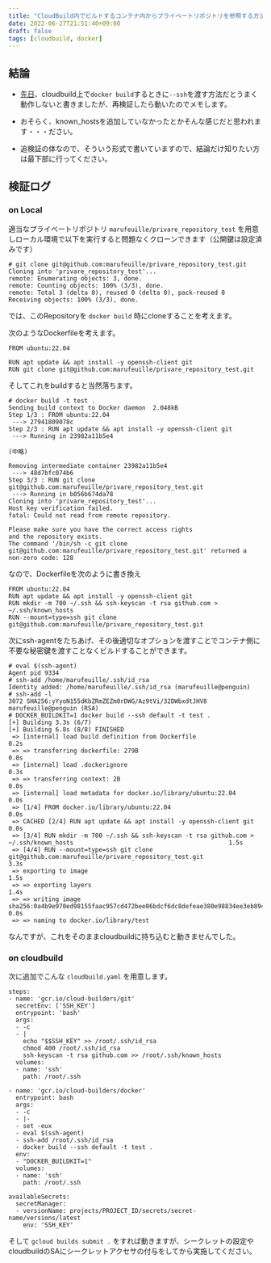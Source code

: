 ```yaml
---
title: "CloudBuild内でビルドするコンテナ内からプライベートリポジトリを参照する方法"
date: 2022-06-27T21:51:40+09:00
draft: false
tags: [cloudbuild, docker]
---
```


## 結論
- [先日](https://blog.marufeuille.dev/posts/poetry_private_repository_on_docker_on_cloudbuild/)、cloudbuild上で`docker build`するときに`--ssh`を渡す方法だとうまく動作しないと書きましたが、再検証したら動いたのでメモします。
- おそらく、known_hostsを追加していなかったとかそんな感じだと思われます・・・ださい。

- 追検証の体なので、そういう形式で書いていますので、結論だけ知りたい方は最下部に行ってください。

## 検証ログ
### on Local

適当なプライベートリポジトリ `marufeuille/privare_repository_test` を用意しローカル環境で以下を実行すると問題なくクローンできます（公開鍵は設定済みです）

```
# git clone git@github.com:marufeuille/privare_repository_test.git
Cloning into 'privare_repository_test'...
remote: Enumerating objects: 3, done.
remote: Counting objects: 100% (3/3), done.
remote: Total 3 (delta 0), reused 0 (delta 0), pack-reused 0
Receiving objects: 100% (3/3), done.
```

では、このRepositoryを `docker build` 時にcloneすることを考えます。

次のようなDockerfileを考えます。

```
FROM ubuntu:22.04

RUN apt update && apt install -y openssh-client git
RUN git clone git@github.com:marufeuille/privare_repository_test.git
```

そしてこれをbuildすると当然落ちます。

```
# docker build -t test .
Sending build context to Docker daemon  2.048kB
Step 1/3 : FROM ubuntu:22.04
 ---> 27941809078c
Step 2/3 : RUN apt update && apt install -y openssh-client git
 ---> Running in 23982a11b5e4

(中略)

Removing intermediate container 23982a11b5e4
 ---> 48d7bfc074b6
Step 3/3 : RUN git clone git@github.com:marufeuille/privare_repository_test.git
 ---> Running in b056b674da78
Cloning into 'privare_repository_test'...
Host key verification failed.
fatal: Could not read from remote repository.

Please make sure you have the correct access rights
and the repository exists.
The command '/bin/sh -c git clone git@github.com:marufeuille/privare_repository_test.git' returned a non-zero code: 128
```

なので、Dockerfileを次のように書き換え

```
FROM ubuntu:22.04
RUN apt update && apt install -y openssh-client git
RUN mkdir -m 700 ~/.ssh && ssh-keyscan -t rsa github.com > ~/.ssh/known_hosts
RUN --mount=type=ssh git clone git@github.com:marufeuille/privare_repository_test.git
```

次にssh-agentをたちあげ、その後適切なオプションを渡すことでコンテナ側に不要な秘密鍵を渡すことなくビルドすることができます。

```
# eval $(ssh-agent)
Agent pid 9334
# ssh-add /home/marufeuille/.ssh/id_rsa
Identity added: /home/marufeuille/.ssh/id_rsa (marufeuille@penguin)
# ssh-add -l
3072 SHA256:yYyoN155dKbZRmZEZm0rDWG/Az9tVi/32DWbxdtJHV8 marufeuille@penguin (RSA)
# DOCKER_BUILDKIT=1 docker build --ssh default -t test .
[+] Building 3.3s (6/7)                                                                                                                
[+] Building 6.8s (8/8) FINISHED                                                                                                       
 => [internal] load build definition from Dockerfile                                                                              0.2s
 => => transferring dockerfile: 279B                                                                                              0.0s
 => [internal] load .dockerignore                                                                                                 0.3s
 => => transferring context: 2B                                                                                                   0.0s
 => [internal] load metadata for docker.io/library/ubuntu:22.04                                                                   0.0s
 => [1/4] FROM docker.io/library/ubuntu:22.04                                                                                     0.0s
 => CACHED [2/4] RUN apt update && apt install -y openssh-client git                                                              0.0s
 => [3/4] RUN mkdir -m 700 ~/.ssh && ssh-keyscan -t rsa github.com > ~/.ssh/known_hosts                                           1.5s 
 => [4/4] RUN --mount=type=ssh git clone git@github.com:marufeuille/privare_repository_test.git                                   3.3s
 => exporting to image                                                                                                            1.5s
 => => exporting layers                                                                                                           1.4s
 => => writing image sha256:0a4b9e970ed98155faac957cd472bee06bdcf6dc8defeae380e98834ee3eb894                                      0.0s
 => => naming to docker.io/library/test   
```

なんですが、これをそのままcloudbuildに持ち込むと動きませんでした。

### on cloudbuild

次に追加でこんな `cloudbuild.yaml` を用意します。

```
steps:
- name: 'gcr.io/cloud-builders/git'
  secretEnv: ['SSH_KEY']
  entrypoint: 'bash'
  args:
  - -c
  - |
    echo "$$SSH_KEY" >> /root/.ssh/id_rsa
    chmod 400 /root/.ssh/id_rsa
    ssh-keyscan -t rsa github.com >> /root/.ssh/known_hosts
  volumes:
  - name: 'ssh'
    path: /root/.ssh

- name: 'gcr.io/cloud-builders/docker'
  entrypoint: bash
  args:
  - -c
  - |-
  - set -eux
  - eval $(ssh-agent)
  - ssh-add /root/.ssh/id_rsa
  - docker build --ssh default -t test .
  env:
  - "DOCKER_BUILDKIT=1"
  volumes:
  - name: 'ssh'
    path: /root/.ssh

availableSecrets:
  secretManager:
  - versionName: projects/PROJECT_ID/secrets/secret-name/versions/latest
    env: 'SSH_KEY'
```

そして `gcloud builds submit .` をすれば動きますが、シークレットの設定やcloudbuildのSAにシークレットアクセサの付与をしてから実施してください。

